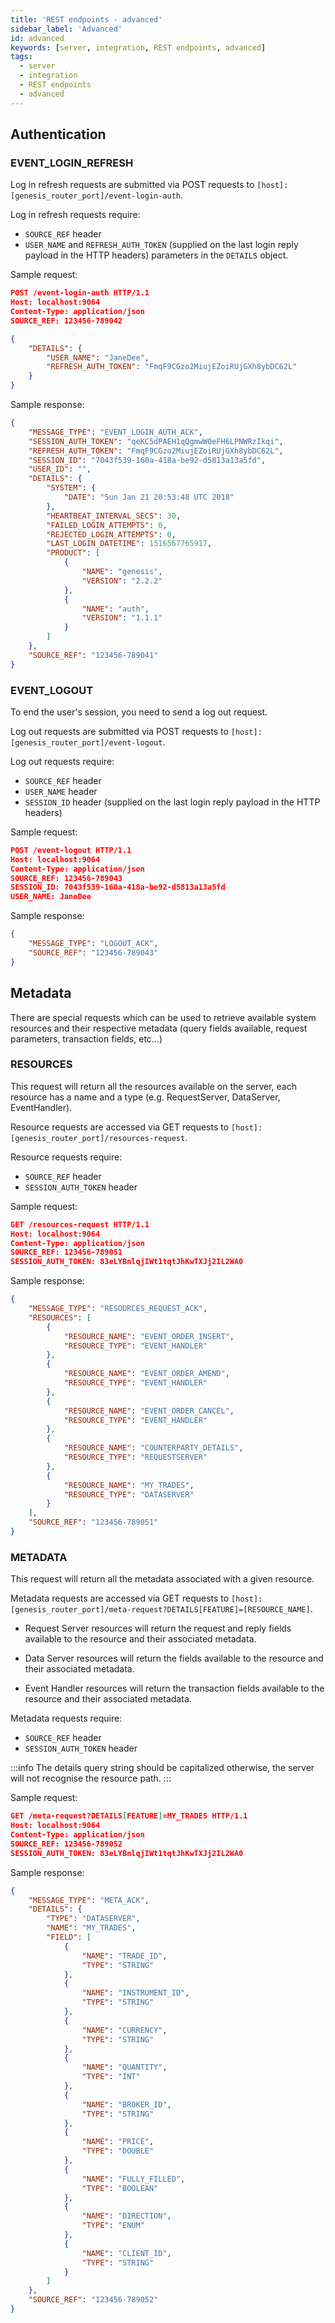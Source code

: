 ```yaml
---
title: 'REST endpoints - advanced'
sidebar_label: 'Advanced'
id: advanced
keywords: [server, integration, REST endpoints, advanced]
tags:
  - server
  - integration
  - REST endpoints
  - advanced
---
```


## Authentication

### EVENT_LOGIN_REFRESH

Log in refresh requests are submitted via POST requests to
`[host]:[genesis_router_port]/event-login-auth`.

Log in refresh requests require:

* `SOURCE_REF` header
* `USER_NAME` and `REFRESH_AUTH_TOKEN` (supplied on the last login reply payload in the HTTP headers) parameters in the `DETAILS` object.

Sample request:

```json
POST /event-login-auth HTTP/1.1
Host: localhost:9064
Content-Type: application/json
SOURCE_REF: 123456-789042

{
    "DETAILS": {
        "USER_NAME": "JaneDee",
        "REFRESH_AUTH_TOKEN": "FmqF9CGzo2MiujEZoiRUjGXh8ybDC62L"
    }
}
```

Sample response:

```json
{
    "MESSAGE_TYPE": "EVENT_LOGIN_AUTH_ACK",
    "SESSION_AUTH_TOKEN": "qeKC5dPAEH1qQgmwW0eFH6LPNWRzIkqi",
    "REFRESH_AUTH_TOKEN": "FmqF9CGzo2MiujEZoiRUjGXh8ybDC62L",
    "SESSION_ID": "7043f539-160a-418a-be92-d5813a13a5fd",
    "USER_ID": "",
    "DETAILS": {
        "SYSTEM": {
            "DATE": "Sun Jan 21 20:53:48 UTC 2018"
        },
        "HEARTBEAT_INTERVAL_SECS": 30,
        "FAILED_LOGIN_ATTEMPTS": 0,
        "REJECTED_LOGIN_ATTEMPTS": 0,
        "LAST_LOGIN_DATETIME": 1516567765917,
        "PRODUCT": [
            {
                "NAME": "genesis",
                "VERSION": "2.2.2"
            },
            {
                "NAME": "auth",
                "VERSION": "1.1.1"
            }
        ]
    },
    "SOURCE_REF": "123456-789041"
}
```

### EVENT_LOGOUT

To end the user's session, you need to send a log out request.

Log out requests are submitted via POST requests to
`[host]:[genesis_router_port]/event-logout`.

Log out requests require:

* `SOURCE_REF` header
* `USER_NAME` header
* `SESSION_ID` header (supplied on the last login reply payload in the HTTP headers)

Sample request:

```json
POST /event-logout HTTP/1.1
Host: localhost:9064
Content-Type: application/json
SOURCE_REF: 123456-789043
SESSION_ID: 7043f539-160a-418a-be92-d5813a13a5fd
USER_NAME: JaneDee
```

Sample response:

```json
{
    "MESSAGE_TYPE": "LOGOUT_ACK",
    "SOURCE_REF": "123456-789043"
}
```

## Metadata

There are special requests which can be used to retrieve available system resources and their respective metadata (query fields available, request parameters, transaction fields, etc...)

### RESOURCES

This request will return all the resources available on the server, each resource has a name and a type (e.g. RequestServer, DataServer, EventHandler).

Resource requests are accessed via GET requests to
`[host]:[genesis_router_port]/resources-request`.

Resource requests require:

* `SOURCE_REF` header
* `SESSION_AUTH_TOKEN` header

Sample request:

```json
GET /resources-request HTTP/1.1
Host: localhost:9064
Content-Type: application/json
SOURCE_REF: 123456-789051
SESSION_AUTH_TOKEN: 83eLYBnlqjIWt1tqtJhKwTXJj2IL2WA0
```

Sample response:

```json
{
    "MESSAGE_TYPE": "RESOURCES_REQUEST_ACK",
    "RESOURCES": [
        {
            "RESOURCE_NAME": "EVENT_ORDER_INSERT",
            "RESOURCE_TYPE": "EVENT_HANDLER"
        },
        {
            "RESOURCE_NAME": "EVENT_ORDER_AMEND",
            "RESOURCE_TYPE": "EVENT_HANDLER"
        },
        {
            "RESOURCE_NAME": "EVENT_ORDER_CANCEL",
            "RESOURCE_TYPE": "EVENT_HANDLER"
        },
        {
            "RESOURCE_NAME": "COUNTERPARTY_DETAILS",
            "RESOURCE_TYPE": "REQUESTSERVER"
        },
        {
            "RESOURCE_NAME": "MY_TRADES",
            "RESOURCE_TYPE": "DATASERVER"
        }
    ],
    "SOURCE_REF": "123456-789051"
}
```

### METADATA

This request will return all the metadata associated with a given resource.

Metadata requests are accessed via GET requests to
`[host]:[genesis_router_port]/meta-request?DETAILS[FEATURE]=[RESOURCE_NAME]`.

* Request Server resources will return the request and reply fields available to the resource and their associated metadata.

* Data Server resources will return the fields available to the resource and their associated metadata.

* Event Handler resources will return the transaction fields available to the resource and their associated metadata.

Metadata requests require:

* `SOURCE_REF` header
* `SESSION_AUTH_TOKEN` header

:::info
The details query string should be capitalized otherwise, the server will not recognise the resource path.
:::

Sample request:

```json
GET /meta-request?DETAILS[FEATURE]=MY_TRADES HTTP/1.1
Host: localhost:9064
Content-Type: application/json
SOURCE_REF: 123456-789052
SESSION_AUTH_TOKEN: 83eLYBnlqjIWt1tqtJhKwTXJj2IL2WA0
```

Sample response:

```json
{
    "MESSAGE_TYPE": "META_ACK",
    "DETAILS": {
        "TYPE": "DATASERVER",
        "NAME": "MY_TRADES",
        "FIELD": [
            {
                "NAME": "TRADE_ID",
                "TYPE": "STRING"
            },
            {
                "NAME": "INSTRUMENT_ID",
                "TYPE": "STRING"
            },
            {
                "NAME": "CURRENCY",
                "TYPE": "STRING"
            },
            {
                "NAME": "QUANTITY",
                "TYPE": "INT"
            },
            {
                "NAME": "BROKER_ID",
                "TYPE": "STRING"
            },
            {
                "NAME": "PRICE",
                "TYPE": "DOUBLE"
            },
            {
                "NAME": "FULLY_FILLED",
                "TYPE": "BOOLEAN"
            },
            {
                "NAME": "DIRECTION",
                "TYPE": "ENUM"
            },
            {
                "NAME": "CLIENT_ID",
                "TYPE": "STRING"
            }
        ]
    },
    "SOURCE_REF": "123456-789052"
}
```